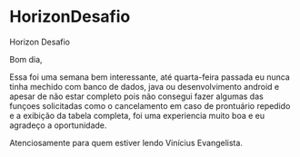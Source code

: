 # HorizonDesafio
Horizon Desafio

Bom dia,

Essa foi uma semana bem interessante, até quarta-feira passada eu nunca tinha mechido com banco de dados, java ou desenvolvimento android e apesar de não estar completo pois não consegui fazer algumas das funçoes solicitadas como o cancelamento em caso de prontuário repedido e a exibição da tabela completa, foi uma experiencia muito boa e eu agradeço a oportunidade.

Atenciosamente para quem estiver lendo Vinícius Evangelista.
